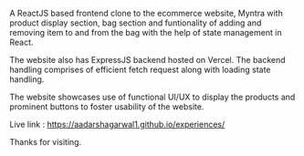 A ReactJS based frontend clone to the ecommerce website, Myntra with product display section, bag section and funtionality of adding and removing item to and from the bag with the help of state management in React.

The website also has ExpressJS backend hosted on Vercel. The backend handling comprises of efficient fetch request along with loading state handling.

The website showcases use of functional UI/UX to display the products and prominent buttons to foster usability of the website.

Live link : https://aadarshagarwal1.github.io/experiences/

Thanks for visiting.
